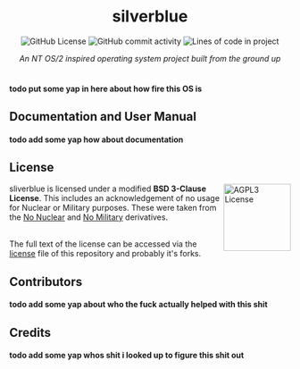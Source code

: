 <div align="center">

# silverblue

![GitHub License](https://img.shields.io/github/license/luxploit/sliverblue?style=plastic&logo=bsd)
![GitHub commit activity](https://img.shields.io/github/commit-activity/m/luxploit/silverblue?style=plastic)
<img alt="Lines of code in project" src="https://img.shields.io/endpoint?url=https://ghloc.vercel.app/api/luxploit/silverblue/badge?filter=.py$,.sh$&style=plastic&logoColor=white&label=lines%20of%20code"></a>

*An NT OS/2 inspired operating system project built from the ground up*
<br>
<br>
</div>

#### todo put some yap in here about how fire this OS is

## Documentation and User Manual
#### todo add some yap how about documentation

## License
<a href="[https://www.gnu.org/licenses/agpl-3.0.en.html](https://github.com/luxploit/silverblue/blob/trunk/LICENSE)">
  <img align="right" height="120" alt="AGPL3 License" src="https://fossa.com/blog/content/images/2021/03/BSD.png" />
</a>
sliverblue is licensed under a modified <b>BSD 3-Clause License</b>. This includes an acknowledgement of no usage for Nuclear or Military purposes. 
These were taken from the <a href="https://spdx.org/licenses/BSD-3-Clause-No-Nuclear-Warranty.html">No Nuclear</a> and <a href="https://spdx.org/licenses/BSD-3-Clause-No-Military-License.html">No Military</a> derivatives.
<br><br>

The full text of the license can be accessed via the [license](LICENSE) file of this repository and probably it's forks.

## Contributors
#### todo add some yap about who the fuck actually helped with this shit

## Credits
#### todo add some yap whos shit i looked up to figure this shit out
